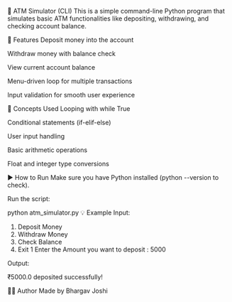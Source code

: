 🏧 ATM Simulator (CLI)
This is a simple command-line Python program that simulates basic ATM functionalities like depositing, withdrawing, and checking account balance.

📌 Features
Deposit money into the account

Withdraw money with balance check

View current account balance

Menu-driven loop for multiple transactions

Input validation for smooth user experience

🧠 Concepts Used
Looping with while True

Conditional statements (if-elif-else)

User input handling

Basic arithmetic operations

Float and integer type conversions

▶️ How to Run
Make sure you have Python installed (python --version to check).

Run the script:

python atm_simulator.py
💡 Example
Input:

1. Deposit Money 
2. Withdraw Money 
3. Check Balance 
4. Exit 
1
Enter the Amount you want to deposit : 5000

Output:

₹5000.0 deposited successfully!

🧑‍💻 Author
Made by Bhargav Joshi